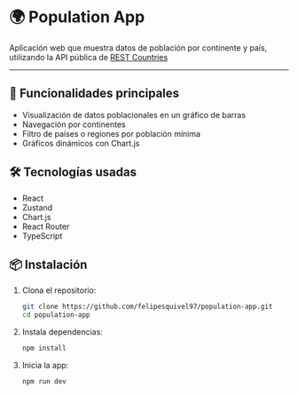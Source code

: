 # 🌍 Population App

Aplicación web que muestra datos de población por continente y país, utilizando la API pública de [REST Countries](https://restcountries.com/)

---

## 🚀 Funcionalidades principales

- Visualización de datos poblacionales en un gráfico de barras
- Navegación por continentes
- Filtro de países o regiones por población mínima
- Gráficos dinámicos con Chart.js

## 🛠️ Tecnologías usadas

- React
- Zustand
- Chart.js
- React Router
- TypeScript

## 📦 Instalación

1. Clona el repositorio:
   ```bash
   git clone https://github.com/felipesquivel97/population-app.git
   cd population-app
   ```
2. Instala dependencias:
   ```bash
   npm install
   ```
3. Inicia la app:
   ```bash
   npm run dev
   ```

